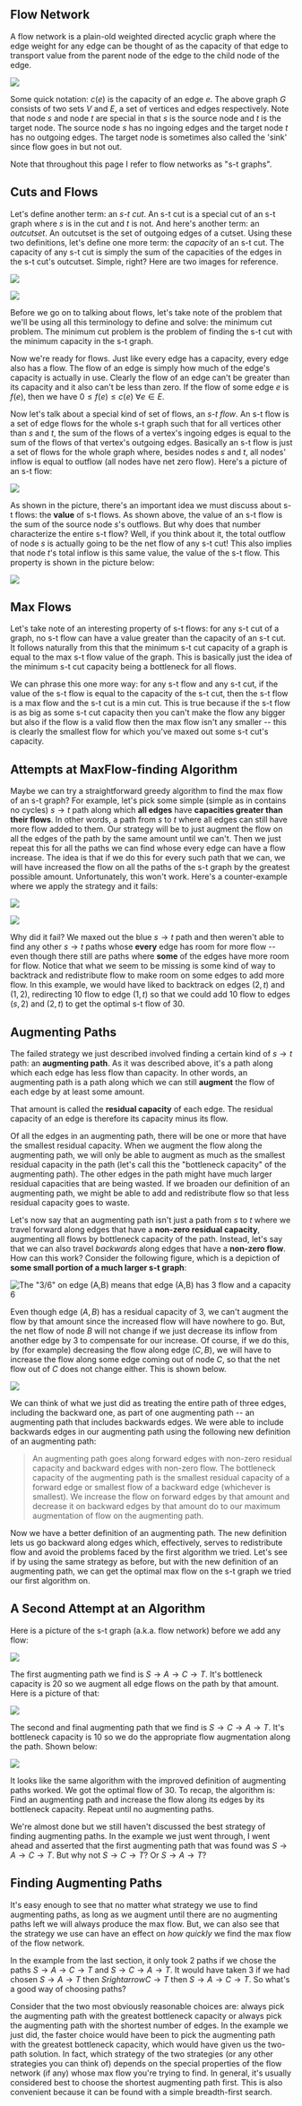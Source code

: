 ## Flow Network

A flow network is a plain-old weighted directed acyclic graph where the edge weight for any edge can be thought of as the capacity of that edge to transport value from the parent node of the edge to the child node of the edge.  

![](flow_network.png)  

Some quick notation: $c(e)$ is the capacity of an edge $e$.  The above graph $G$ consists of two sets $V$ and $E$, a set of vertices and edges respectively.  Note that node $s$ and node $t$ are special in that $s$ is the source node and $t$ is the target node.  The source node $s$ has no ingoing edges and the target node $t$ has no outgoing edges.  The target node is sometimes also called the 'sink' since flow goes in but not out.  

Note that throughout this page I refer to flow networks as "s-t graphs".  

## Cuts and Flows  

Let's define another term: an *s-t cut*.  An s-t cut is a special cut of an s-t graph where $s$ is in the cut and $t$ is not.  And here's another term: an *outcutset*.  An outcutset is the set of outgoing edges of a cutset.  Using these two definitions, let's define one more term: the *capacity* of an s-t cut.  The capacity of any s-t cut is simply the sum of the capacities of the edges in the s-t cut's outcutset.  Simple, right?  Here are two images for reference.  

![](cutcap1.png)  

![](cutcap2.png)  

Before we go on to talking about flows, let's take note of the problem that we'll be using all this terminology to define and solve: the minimum cut problem.  The minimum cut problem is the problem of finding the s-t cut with the minimum capacity in the s-t graph.  

Now we're ready for flows.  Just like every edge has a capacity, every edge also has a flow.  The flow of an edge is simply how much of the edge's capacity is actually in use.  Clearly the flow of an edge can't be greater than its capacity and it also can't be less than zero.  If the flow of some edge $e$ is $f(e)$, then we have $0 \le f(e) \le c(e)\ \forall e \in E$.  

Now let's talk about a special kind of set of flows, an *s-t flow*.  An s-t flow is a set of edge flows for the whole s-t graph such that for all vertices other than $s$ and $t$, the sum of the flows of a vertex's ingoing edges is equal to the sum of the flows of that vertex's outgoing edges.  Basically an s-t flow is just a set of flows for the whole graph where, besides nodes $s$ and $t$, all nodes' inflow is equal to outflow (all nodes have net zero flow).  Here's a picture of an s-t flow:  

![](st_flow.png)  

As shown in the picture, there's an important idea we must discuss about s-t flows: the **value** of s-t flows.  As shown above, the value of an s-t flow is the sum of the source node $s$'s outflows.  But why does that number characterize the entire s-t flow?  Well, if you think about it, the total outflow of node $s$ is actually going to be the net flow of any s-t cut!  This also implies that node $t$'s total inflow is this same value, the value of the s-t flow.  This property is shown in the picture below:  

![](st_flow_value.png)  

## Max Flows  

Let's take note of an interesting property of s-t flows: for any s-t cut of a graph, no s-t flow can have a value greater than the capacity of an s-t cut.  It follows naturally from this that the minimum s-t cut capacity of a graph is equal to the max s-t flow value of the graph.  This is basically just the idea of the minimum s-t cut capacity being a bottleneck for all flows.  

We can phrase this one more way: for any s-t flow and any s-t cut, if the value of the s-t flow is equal to the capacity of the s-t cut, then the s-t flow is a max flow and the s-t cut is a min cut.  This is true because if the s-t flow is as big as some s-t cut capacity then you can't make the flow any bigger but also if the flow is a valid flow then the max flow isn't any smaller -- this is clearly the smallest flow for which you've maxed out some s-t cut's capacity.  

## Attempts at MaxFlow-finding Algorithm  

Maybe we can try a straightforward greedy algorithm to find the max flow of an s-t graph?  For example, let's pick some simple (simple as in contains no cycles) $s \rightarrow t$ path along which **all edges** have **capacities greater than their flows**.  In other words, a path from $s$ to $t$ where all edges can still have more flow added to them.  Our strategy will be to just augment the flow on all the edges of the path by the same amount until we can't.  Then we just repeat this for all the paths we can find whose every edge can have a flow increase.  The idea is that if we do this for every such path that we can, we will have increased the flow on all the paths of the s-t graph by the greatest possible amount.  Unfortunately, this won't work.  Here's a counter-example where we apply the strategy and it fails:  

![](greedy_fails.png)  

![](greedy_opt.png)  

Why did it fail?  We maxed out the blue $s \rightarrow t$ path and then weren't able to find any other $s \rightarrow t$ paths whose **every** edge has room for more flow -- even though there still are paths where **some** of the edges have more room for flow.  Notice that what we seem to be missing is some kind of way to backtrack and redistribute flow to make room on some edges to add more flow.  In this example, we would have liked to backtrack on edges $(2,t)$ and $(1,2)$, redirecting 10 flow to edge $(1,t)$ so that we could add 10 flow to edges $(s,2)$ and $(2,t)$ to get the optimal s-t flow of 30.  

## Augmenting Paths 

The failed strategy we just described involved finding a certain kind of $s \rightarrow t$ path: an **augmenting path**.  As it was described above, it's a path along which each edge has less flow than capacity.  In other words, an augmenting path is a path along which we can still **augment** the flow of each edge by at least some amount.  

That amount is called the **residual capacity** of each edge.  The residual capacity of an edge is therefore its capacity minus its flow.  

Of all the edges in an augmenting path, there will be one or more that have the smallest residual capacity.  When we augment the flow along the augmenting path, we will only be able to augment as much as the smallest residual capacity in the path (let's call this the "bottleneck capacity" of the augmenting path).  The other edges in the path might have much larger residual capacities that are being wasted.  If we broaden our definition of an augmenting path, we might be able to add and redistribute flow so that less residual capacity goes to waste.  

Let's now say that an augmenting path isn't just a path from $s$ to $t$ where we travel forward along edges that have a **non-zero residual capacity**, augmenting all flows by bottleneck capacity of the path.  Instead, let's say that we can also travel *backwards* along edges that have a **non-zero flow**.  How can this work?  Consider the following figure, which is a depiction of **some small portion of a much larger s-t graph**:  

![The "3/6" on edge $(A,B)$ means that edge $(A,B)$ has 3 flow and a capacity 6](backpath.png)  

Even though edge $(A,B)$ has a residual capacity of 3, we can't augment the flow by that amount since the increased flow will have nowhere to go.  But, the net flow of node $B$ will not change if we just decrease its inflow from another edge by 3 to compensate for our increase.  Of course, if we do this, by (for example) decreasing the flow along edge $(C,B)$, we will have to increase the flow along some edge coming out of node $C$, so that the net flow out of $C$ does not change either.  This is shown below.  

![](backpath2.png)  

We can think of what we just did as treating the entire path of three edges, including the backward one, as part of one augmenting path -- an augmenting path that includes backwards edges.  We were able to include backwards edges in our augmenting path using the following new definition of an augmenting path:  

>  An augmenting path goes along forward edges with non-zero residual capacity and backward edges with non-zero flow.  The bottleneck capacity of the augmenting path is the smallest residual capacity of a forward edge or smallest flow of a backward edge (whichever is smallest).  We increase the flow on forward edges by that amount and decrease it on backward edges by that amount do to our maximum augmentation of flow on the augmenting path.  

Now we have a better definition of an augmenting path.  The new definition lets us go backward along edges which, effectively, serves to redistribute flow and avoid the problems faced by the first algorithm we tried.  Let's see if by using the same strategy as before, but with the new definition of an augmenting path, we can get the optimal max flow on the s-t graph we tried our first algorithm on.  

## A Second Attempt at an Algorithm  

Here is a picture of the s-t graph (a.k.a. flow network) before we add any flow:  

![](backpath3.png)  

The first augmenting path we find is $S \rightarrow A \rightarrow C \rightarrow T$.  It's bottleneck capacity is 20 so we augment all edge flows on the path by that amount.  Here is a picture of that:  

![](backpath4.png)  

The second and final augmenting path that we find is $S \rightarrow C \rightarrow A \rightarrow T$.  It's bottleneck capacity is 10 so we do the appropriate flow augmentation along the path.  Shown below:  

![](backpath5.png)  

It looks like the same algorithm with the improved definition of augmenting paths worked.  We got the optimal flow of 30.  To recap, the algorithm is:  Find an augmenting path and increase the flow along its edges by its bottleneck capacity.  Repeat until no augmenting paths.  

We're almost done but we still haven't discussed the best strategy of finding augmenting paths.  In the example we just went through, I went ahead and asserted that the first augmenting path that was found was $S \rightarrow A \rightarrow C \rightarrow T$.  But why not $S \rightarrow C \rightarrow T$?  Or $S \rightarrow A \rightarrow T$?  

##  Finding Augmenting Paths  

It's easy enough to see that no matter what strategy we use to find augmenting paths, as long as we augment until there are no augmenting paths left we will always produce the max flow.  But, we can also see that the strategy we use can have an effect on *how quickly* we find the max flow of the flow network.  

In the example from the last section, it only took 2 paths if we chose the paths $S \rightarrow A \rightarrow C \rightarrow T$ and $S \rightarrow C \rightarrow A \rightarrow T$.  It would have taken 3 if we had chosen $S \rightarrow A \rightarrow T$ then $S rightarrow C \rightarrow T$ then $S \rightarrow A \rightarrow C \rightarrow T$.  So what's a good way of choosing paths?  

Consider that the two most obviously reasonable choices are: always pick the augmenting path with the greatest bottleneck capacity or always pick the augmenting path with the shortest number of edges.  In the example we just did, the faster choice would have been to pick the augmenting path with the greatest bottleneck capacity, which would have given us the two-path solution.  In fact, which strategy of the two strategies (or any other strategies you can think of) depends on the special properties of the flow network (if any) whose max flow you're trying to find.  In general, it's usually considered best to choose the shortest augmenting path first.  This is also convenient because it can be found with a simple breadth-first search.  


